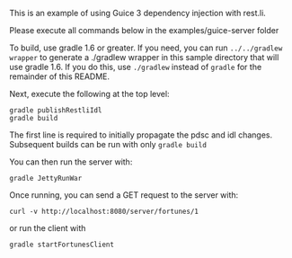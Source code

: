This is an example of using Guice 3 dependency injection with rest.li.

Please execute all commands below in the examples/guice-server folder

To build, use gradle 1.6 or greater.  If you need, you can run `../../gradlew wrapper` to generate a ./gradlew wrapper in this sample directory that will use gradle 1.6.  If you do
this, use `./gradlew` instead of `gradle` for the remainder of this README.

Next, execute the following at the top level:

```
gradle publishRestliIdl
gradle build
```

The first line is required to initially propagate the pdsc and idl changes.  Subsequent builds can be run with only `gradle build`

You can then run the server with:

`gradle JettyRunWar`

Once running, you can send a GET request to the server with:

`curl -v http://localhost:8080/server/fortunes/1`

or run the client with

`gradle startFortunesClient`
